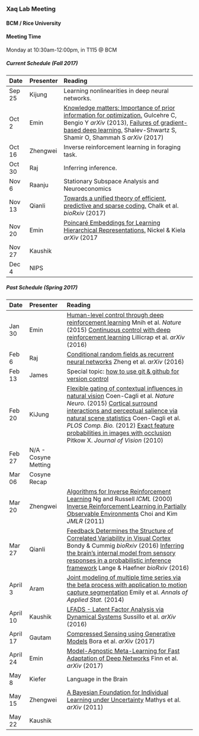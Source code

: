 ### Xaq Lab Meeting

#### BCM / Rice University



#### Meeting Time

Monday at 10:30am-12:00pm, in T115 @ BCM



##### Current Schedule (Fall 2017)

| Date     | Presenter            | Reading                                  |
| :------- | :------------------- | :--------------------------------------- |
| Sep 25   | Kijung               | Learning nonlinearities in deep neural networks. |
| Oct 2    | Emin                 | [Knowledge matters: Importance of prior information for optimization.](https://arxiv.org/abs/1301.4083) Gulcehre C, Bengio Y *arXiv* (2013), [Failures of gradient-based deep learning.](https://arxiv.org/abs/1703.07950) Shalev-Shwartz S, Shamir O, Shammah S *arXiv* (2017) |
| Oct 16   | Zhengwei             | Inverse reinforcement learning in foraging task. |
| Oct 30   | Raj                  | Inferring inference.                             |
| Nov 6    | Raanju               | Stationary Subspace Analysis and Neuroeconomics  |
| Nov 13   | Qianli               | [Towards a unified theory of efficient, predictive and sparse coding.](https://www.biorxiv.org/content/early/2017/06/20/152660) Chalk et al. *bioRxiv* (2017)                                         |
| Nov 20   | Emin                 | [Poincaré Embeddings for Learning Hierarchical Representations.](https://arxiv.org/abs/1705.08039) Nickel & Kiela *arXiv* (2017                      |
| Nov 27   | Kaushik              |                                          |
| Dec 4    | NIPS                 |                                          |

##### Past Schedule (Spring 2017)

| Date     | Presenter            | Reading                                  |
| :------- | :------------------- | :--------------------------------------- |
| Jan 30   | Emin                 | [Human-level control through deep reinforcement learning](http://www.nature.com/nature/journal/v518/n7540/abs/nature14236.html) Mnih et al. *Nature* (2015)  [Continuous control with deep reinforcement learning](https://arxiv.org/abs/1509.02971) Lillicrap et al. *arXiv* (2016) |
| Feb 6    | Raj                  | [Conditional random fields as recurrent neural networks](https://arxiv.org/pdf/1502.03240.pdf) Zheng et al. *arXiv* (2016) |
| Feb 13   | James                | Special topic: [how to use git & github for version control](https://github.com/XaqLab/GitHub-Intro/blob/master/GitHub_Intro.pdf) |
| Feb 20   | KiJung               | [Flexible gating of contextual influences in natural vision](http://www.cnbc.cmu.edu/braingroup/papers/coen-cagli_etal_2015.pdf) Coen-Cagli et al. *Nature Neuro.* (2015) [Cortical surround interactions and perceptual salience via natural scene statistics](http://journals.plos.org/ploscompbiol/article/file?id=10.1371/journal.pcbi.1002405&type=printable) Coen-Cagli et al. *PLOS Comp. Bio.* (2012) [Exact feature probabilities in images with occlusion](http://xaqlab.com/wp-content/uploads/2015/12/ExactFeatureProbabilities.pdf) Pitkow X. *Journal of Vision* (2010) |
| Feb 27   | N/A - Cosyne Metting |                                          |
| Mar 06   | Cosyne Recap         |                                          |
| Mar 20   | Zhengwei             |[Algorithms for Inverse Reinforcement Learning](http://ai.stanford.edu/~ang/papers/icml00-irl.pdf) Ng and Russell *ICML* (2000) [Inverse Reinforcement Learning in Partially Observable Environments](http://www.jmlr.org/papers/volume12/choi11a/choi11a.pdf) Choi and Kim *JMLR* (2011)                                          |
| Mar 27   | Qianli               |[Feedback Determines the Structure of Correlated Variability in Visual Cortex](http://biorxiv.org/content/biorxiv/early/2016/12/23/086256.full.pdf) Bondy & Cummig *bioRxiv* (2016) [Inferring the brain’s internal model from sensory responses in a probabilistic inference framework](http://biorxiv.org/content/biorxiv/early/2016/12/23/081661.full.pdf) Lange & Haefner *bioRxiv* (2016)                                        |
| April 3  | Aram                 |[Joint modeling of multiple time series via the beta process with application to motion capture segmentation](https://arxiv.org/abs/1308.4747) Emily et al. *Annals of Applied Stat.* (2014)                                         |
| April 10 | Kaushik              |[LFADS - Latent Factor Analysis via Dynamical Systems](https://arxiv.org/pdf/1608.06315v1.pdf) Sussillo et al. *arXiv* (2016)                                         |
| April 17 | Gautam                  |[Compressed Sensing using Generative Models](https://arxiv.org/abs/1703.03208) Bora et al. *arXiv* (2017)                                          |
| April 24 | Emin                  |[Model-Agnostic Meta-Learning for Fast Adaptation of Deep Networks](https://arxiv.org/pdf/1703.03400.pdf) Finn et al. *arXiv* (2017)                                          |
| May 8 | Kiefer                  |Language in the Brain                                          |
| May 15 | Zhengwei                  |[A Bayesian Foundation for Individual Learning under Uncertainty](http://journal.frontiersin.org/article/10.3389/fnhum.2011.00039/full) Mathys et al. *arXiv* (2011) |
| May 22 | Kaushik                  |                                          |



